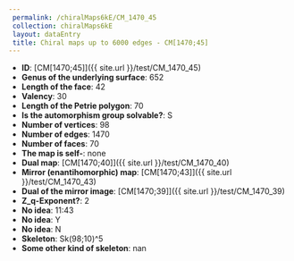 ```yaml
--- 
 permalink: /chiralMaps6kE/CM_1470_45 
 collection: chiralMaps6kE
 layout: dataEntry
 title: Chiral maps up to 6000 edges - CM[1470;45]
---
```


- **ID**: [CM[1470;45]]({{ site.url }}/test/CM_1470_45)
- **Genus of the underlying surface**: 652
- **Length of the face**: 42
- **Valency**: 30
- **Length of the Petrie polygon**: 70
- **Is the automorphism group solvable?**: S
- **Number of vertices**: 98
- **Number of edges**: 1470
- **Number of faces**: 70
- **The map is self-**: none
- **Dual map**: [CM[1470;40]]({{ site.url }}/test/CM_1470_40)
- **Mirror (enantihomorphic) map**: [CM[1470;43]]({{ site.url }}/test/CM_1470_43)
- **Dual of the mirror image**: [CM[1470;39]]({{ site.url }}/test/CM_1470_39)
- **Z_q-Exponent?**: 2
- **No idea**:  11:43
- **No idea**: Y
- **No idea**: N
- **Skeleton**: Sk(98;10)^5
- **Some other kind of skeleton**: nan
